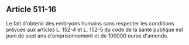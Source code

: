 Article 511-16
----
Le fait d'obtenir des embryons humains sans respecter les conditions prévues aux
articles L. 152-4 et L. 152-5 du code de la santé publique est puni de sept ans
d'emprisonnement et de 100000 euros d'amende.
